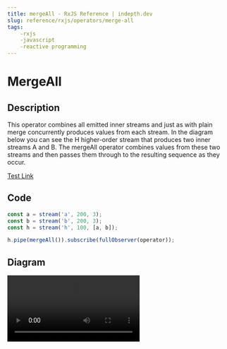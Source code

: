 ```yaml
---
title: mergeAll - RxJS Reference | indepth.dev
slug: reference/rxjs/operators/merge-all
tags:
    -rxjs 
    -javascript 
    -reactive programming
---
```


# MergeAll

## Description

This operator combines all emitted inner streams and just as with plain merge concurrently produces values from each
stream. In the diagram below you can see the H higher-order stream that produces two inner streams A and B. The mergeAll
operator combines values from these two streams and then passes them through to the resulting sequence as they occur.

<a href="/">Test Link</a>

## Code

```javascript
const a = stream('a', 200, 3);
const b = stream('b', 200, 3);
const h = stream('h', 100, [a, b]);

h.pipe(mergeAll()).subscribe(fullObserver(operator));
```

## Diagram

<video>
    <source src="https://images.indepth.dev/references/rxjs/throttle-time-leading-false.mp4" type="video/mp4">
</video>






